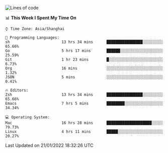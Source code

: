 <!--START_SECTION:waka-->
![Lines of code](https://img.shields.io/badge/From%20Hello%20World%20I%27ve%20Written-22%20Thousand%20lines%20of%20code-blue)

📊 **This Week I Spent My Time On** 

```text
⌚︎ Time Zone: Asia/Shanghai

💬 Programming Languages: 
sh                       13 hrs 34 mins      ████████████████░░░░░░░░░   65.66% 
Go                       5 hrs 17 mins       ██████░░░░░░░░░░░░░░░░░░░   25.59% 
Git                      1 hr 23 mins        █░░░░░░░░░░░░░░░░░░░░░░░░   6.73% 
Org                      16 mins             ░░░░░░░░░░░░░░░░░░░░░░░░░   1.32% 
JSON                     5 mins              ░░░░░░░░░░░░░░░░░░░░░░░░░   0.41%

🔥 Editors: 
Zsh                      13 hrs 34 mins      ████████████████░░░░░░░░░   65.66% 
Emacs                    7 hrs 5 mins        ████████░░░░░░░░░░░░░░░░░   34.34%

💻 Operating System: 
Mac                      16 hrs 28 mins      ████████████████████░░░░░   79.73% 
Linux                    4 hrs 11 mins       █████░░░░░░░░░░░░░░░░░░░░   20.27%

```


 Last Updated on 21/01/2022 18:32:26 UTC
<!--END_SECTION:waka-->
